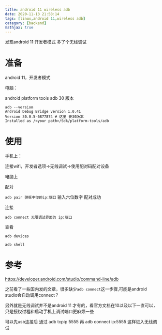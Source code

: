 ```yaml
---
title: android 11 wireless adb
date: 2020-11-13 21:58:14
tags: [linux,android 11,wireless adb]
category: [backend]
mathjax: true
---
```


发现android 11 开发者模式 多了个无线调试

# 准备

android 11，开发者模式

电脑：

android platform tools adb 30 版本

```
adb --version
Android Debug Bridge version 1.0.41
Version 30.0.5-6877874 # 这里 要30版本
Installed as /<your path>/Sdk/platform-tools/adb
```

# 使用

手机上：

连接wifi，开发者选项->无线调试->使用配对码配对设备

电脑上

配对

`adb pair 弹框中你的ip:端口` 输入六位数字 配对成功

连接

`adb connect 无限调试界面的 ip:端口`

查看

`adb devices`

`adb shell`

# 参考

https://developer.android.com/studio/command-line/adb

之前看了一些国内发的文章，很多缺少`adb connect`这一步骤,可能是android studio会自动调用connect？

另外就是无线调试并不是android 11 才有的，看官方文档在10以及以下一直可以，只是授权过程和启动手机上调试端口更麻烦一些

可以先usb连接后 通过 adb tcpip 5555 再 adb connect ip:5555 这样进入无线调试



